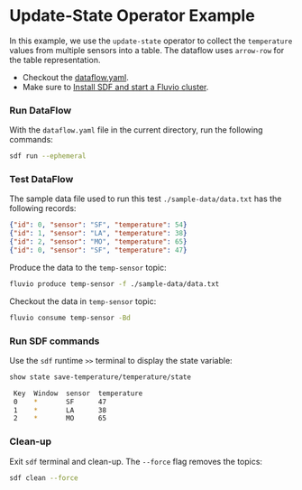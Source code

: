 # Update-State Operator Example

In this example, we use the `update-state` operator to collect the `temperature` values from multiple sensors into a table. The dataflow uses `arrow-row` for the table representation.

* Checkout the [dataflow.yaml](./dataflow.yaml).
* Make sure to [Install SDF and start a Fluvio cluster].

### Run DataFlow

With the `dataflow.yaml` file in the current directory, run the following commands:

```bash
sdf run --ephemeral
```

### Test DataFlow

The sample data file used to run this test `./sample-data/data.txt` has the following records:

```json
{"id": 0, "sensor": "SF", "temperature": 54}
{"id": 1, "sensor": "LA", "temperature": 38}
{"id": 2, "sensor": "MO", "temperature": 65}
{"id": 0, "sensor": "SF", "temperature": 47}
```

Produce the data to the `temp-sensor` topic:

```bash
fluvio produce temp-sensor -f ./sample-data/data.txt
```

Checkout the data in `temp-sensor` topic:

```bash
fluvio consume temp-sensor -Bd
```

### Run SDF commands

Use the `sdf` runtime `>>` terminal to display the state variable:

```bash
show state save-temperature/temperature/state
```

```bash
 Key  Window  sensor  temperature
 0    *       SF      47
 1    *       LA      38
 2    *       MO      65
```

### Clean-up

Exit `sdf` terminal and clean-up. The `--force` flag removes the topics:

```bash
sdf clean --force
```

[Install SDF and start a Fluvio cluster]: /README.MD#prerequisites